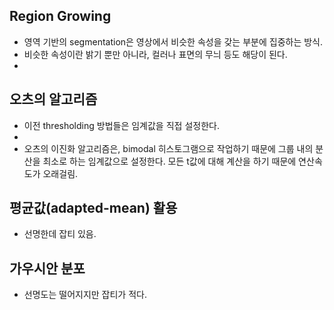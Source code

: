 
## Region Growing
- 영역 기반의 segmentation은 영상에서 비슷한 속성을 갖는 부분에 집중하는 방식. 
- 비슷한 속성이란 밝기 뿐만 아니라, 컬러나 표면의 무늬 등도 해당이 된다.
- 

## 오츠의 알고리즘
- 이전 thresholding 방법들은 임계값을 직접 설정한다. 
- 
- 오츠의 이진화 알고리즘은, bimodal 히스토그램으로 작업하기 때문에 그룹 내의 분산을 최소로 하는 임계값으로 설정한다. 모든 t값에 대해 계산을 하기 때문에 연산속도가 오래걸림.

## 평균값(adapted-mean) 활용 
- 선명한데 잡티 있음. 

## 가우시안 분포 
- 선명도는 떨어지지만 잡티가 적다.


